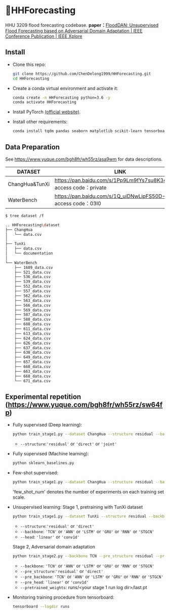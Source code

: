 # 🎉HHForecasting

HHU 3209 flood forecasting codebase.
**paper：**[FloodDAN: Unsupervised Flood Forecasting based on Adversarial Domain Adaptation | IEEE Conference Publication | IEEE Xplore](https://ieeexplore.ieee.org/document/9862723)


## Install

- Clone this repo:

    ```bash
    git clone https://github.com/ChenDelong1999/HHForecasting.git
    cd HHForecasting
    ```
  
- Create a conda virtual environment and activate it:

    ```bash
    conda create -n HHForecasting python=3.6 -y
    conda activate HHForecasting
    ```

- Install PyTorch [(official website)](https://pytorch.org/get-started/locally/).

- Install other requirements:
    ```bash
    conda install tqdm pandas seaborn matplotlib scikit-learn tensorboard -y
    ```

## Data Preparation

See https://www.yuque.com/bgh8fr/wh55rz/asa9wm for data descriptions.

| DATASET        | LINK                                                         |
| -------------- | ------------------------------------------------------------ |
| ChangHua&TunXi | https://pan.baidu.com/s/1Pp9Lm9fYs7su8K34SnTv2w <br/>access code：private|
| WaterBench     | https://pan.baidu.com/s/1Q_uiDNwLipFS50D-8I_YiQ <br/>access code：03l0 |



```bash
$ tree dataset /f

.. HHForecasting\dataset
├── ChangHua
│   └── data.csv
│
├── TunXi
│   ├── data.csv
│   └── documentation
│       
└── WaterBench
    ├── 1609_data.csv
    ├── 521_data.csv
    ├── 536_data.csv
    ├── 539_data.csv
    ├── 552_data.csv
    ├── 557_data.csv
    ├── 562_data.csv
    ├── 563_data.csv
    ├── 566_data.csv
    ├── 569_data.csv
    ├── 587_data.csv
    ├── 588_data.csv
    ├── 608_data.csv
    ├── 611_data.csv
    ├── 613_data.csv
    ├── 624_data.csv
    ├── 626_data.csv
    ├── 637_data.csv
    ├── 638_data.csv
    ├── 649_data.csv
    ├── 657_data.csv
    ├── 660_data.csv
    ├── 663_data.csv
    ├── 668_data.csv
    └── 671_data.csv
```



## Experimental repetition (https://www.yuque.com/bgh8fr/wh55rz/sw64fp)

- Fully supervised (Deep learning):
  ```bash
  python train_stage1.py --dataset ChangHua --structure residual --backbone TCN --head conv1d
  ```
  - `--structure`:`'residual'` or `'direct'` or `'joint'`

- Fully supervised (Machine learning):
  ```bash
  python sklearn_baselines.py
  ```

- Few-shot supervised:
  ```bash
  python train_stage1.py --dataset ChangHua --structure residual --backbone TCN --head conv1d --few_shot_num 20 --batch_size 16 --N_EPOCH 1000
  ```
  'few_shot_num' denotes the number of experiments on each training set scale. 
  
- Unsupervised learning:
  Stage 1, pretraining with TunXi dataset
  ```bash
  python train_stage1.py --dataset TunXi --structure residual --backbone TCN --head conv1d
  ```
  - `--structure`:`'residual'` or `'direct'`
  - `--backbone`:  `'TCN'` or `'ANN'` or `'LSTM'` or `'GRU'` or `'RNN'` or `'STGCN'`
  - `--head`:  `'linear'` or `'conv1d'`

  Stage 2, Adversarial domain adaptation
  ```bash
  python train_stage2.py --backbone TCN --pre_structure residual --pre_backbone TCN --pre_head conv1d --pretrained_weights runs/<your pretraining run log dir>/last.pt
  ```
  - `--backbone`:  `'TCN'` or `'ANN'` or `'LSTM'` or `'GRU'` or `'RNN'` or `'STGCN'`
  - `--pre_structure`:`'residual'` or `'direct'`
  - `--pre_backbone`:  `'TCN'` or `'ANN'` or `'LSTM'` or `'GRU'` or `'RNN'` or `'STGCN'`
  - `--pre_head`:  `'linear'` or `'conv1d'`
  - `--pretrained_weights`:  runs/<your stage 1 run log dir>/last.pt

- Monitoring training procedure from tensorboard:
  
  ```bash
  tensorboard --logdir runs
  ```

